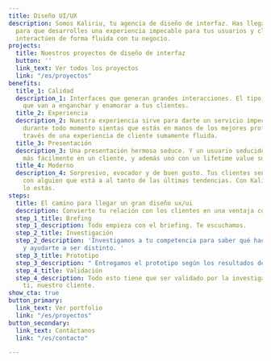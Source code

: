 ```yaml
---
title: Diseño UI/UX
description: Somos Kaliriu, tu agencia de diseño de interfaz. Has llegado al lugar
  para que desarrolles una experiencia impecable para tus usuarios y clientes, y así
  interactúen de forma fluida con tu negocio.
projects:
  title: Nuestros proyectos de diseño de interfaz
  button: ''
  link_text: Ver todos los proyectos
  link: "/es/proyectos"
benefits:
  title_1: Calidad
  description_1: Interfaces que generan grandes interacciones. El tipo de interacción
    que van a enganchar y enamorar a tus clientes.
  title_2: Experiencia
  description_2: Nuestra experiencia sirve para darte un servicio impecable, y que
    durante todo momento sientas que estás en manos de los mejores profesionales a
    través de una experiencia de cliente sumamente fluida.
  title_3: Presentación
  description_3: Una presentación hermosa seduce. Y un usuario seducido se convertirá
    más fácilmente en un cliente, y además uno con un lifetime value superior.
  title_4: Moderno
  description_4: Sorpresivo, evocador y de buen gusto. Tus clientes sentirán que interactúan
    con alguien que está a al tanto de las últimas tendencias. Con Kaliriu, definitivamente
    lo estás.
steps:
  title: El camino para llegar un gran diseño ux/ui
  description: Convierte tu relación con los clientes en una ventaja competitiva estratégica
  step_1_title: Brefing
  step_1_description: Todo empieza con el briefing. Te escuchamos.
  step_2_title: Investigación
  step_2_description: 'Investigamos a tu competencia para saber qué hacen bien o mal,
    y ayudarte a ser distinto. '
  step_3_title: Prototipo
  step_3_description: " Entregamos el prototipo según los resultados de la investigación "
  step_4_title: Validación
  step_4_description: Todo esto tiene que ser validado por la investigación y por
    ti, nuestro cliente.
show_cta: true
button_primary:
  link_text: Ver portfolio
  link: "/es/proyectos"
button_secondary:
  link_text: Contáctanos
  link: "/es/contacto"

---
```

